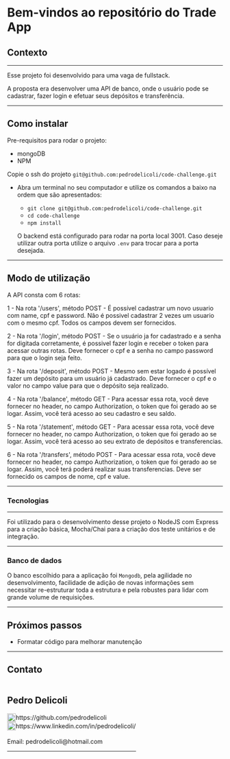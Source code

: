 # Bem-vindos ao repositório do Trade App

## Contexto

---

Esse projeto foi desenvolvido para uma vaga de fullstack.

A proposta era desenvolver uma API de banco, onde o usuário pode se cadastrar, fazer login e efetuar seus depósitos e transferência.

---

## Como instalar

Pre-requisitos para rodar o projeto: 
- mongoDB
- NPM

Copie o ssh do projeto `git@github.com:pedrodelicoli/code-challenge.git`

* Abra um terminal no seu computador e utilize os comandos a baixo na ordem que são apresentados:

  * `git clone git@github.com:pedrodelicoli/code-challenge.git`
  * `cd code-challenge`
  * `npm install`
  
  O backend está configurado para rodar na porta local 3001. Caso deseje utilizar outra porta utilize o arquivo `.env` para trocar para a porta desejada.

---

## Modo de utilização

A API consta com 6 rotas:

1 - Na rota '/users', método POST - É possível cadastrar um novo usuario com name, cpf e password. Não é possivel cadastrar 2 vezes um usuario com o mesmo cpf. Todos os campos devem ser fornecidos.

2 - Na rota '/login', método POST - Se o usuário ja for cadastrado e a senha for digitada corretamente, é possivel fazer login e receber o token para acessar outras rotas. Deve fornecer o cpf e a senha no campo password para que o login seja feito.

3 - Na rota '/deposit', método POST - Mesmo sem estar logado é possível fazer um depósito para um usuário já cadastrado. Deve fornecer o cpf e o valor no campo value para que o depósito seja realizado.

4 - Na rota '/balance', método GET - Para acessar essa rota, você deve fornecer no header, no campo Authorization, o token que foi gerado ao se logar. Assim, você terá acesso ao seu cadastro e seu saldo.

5 - Na rota '/statement', método GET - Para acessar essa rota, você deve fornecer no header, no campo Authorization, o token que foi gerado ao se logar. Assim, você terá acesso ao seu extrato de depósitos e transferencias.

6 - Na rota '/transfers', método POST - Para acessar essa rota, você deve fornecer no header, no campo Authorization, o token que foi gerado ao se logar. Assim, você terá poderá realizar suas transferencias. Deve ser fornecido os campos de nome, cpf e value. 

---

### Tecnologias

---

Foi utilizado para o desenvolvimento desse projeto o NodeJS com Express para a criação básica, Mocha/Chai para a criação dos teste unitários e de integração. 

---

### Banco de dados

O banco escolhido para a aplicação foi `Mongodb`, pela agilidade no desenvolvimento, facilidade de adição de novas informações sem necessitar re-estruturar toda a estrutura e pela robustes para lidar com grande volume de requisições.

---

## Próximos passos

* Formatar código para melhorar manutenção

---

## Contato

<div style="display: flex; align-items: center; justify-content: space-between;">
  <div>
    <h2> Pedro Delicoli </h2>
  <div style="display: flex;align-items: center;">
    <img src="./frontend/images/github-logo.png" alt="LinkedIn" style="width:20px;"/> https://github.com/pedrodelicoli
  </div>
  <div style="display: flex;align-items: center;">
    <img src="./frontend/images/linkedin-logo.png" alt="LinkedIn" style="width:20px;"/> https://www.linkedin.com/in/pedrodelicoli/
  </div>
  <br/>
  Email: pedrodelicoli@hotmail.com  
<br/>

---
